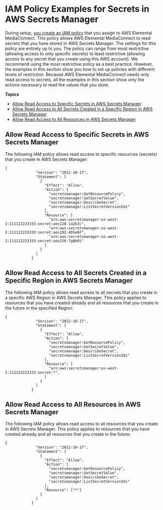 # IAM Policy Examples for Secrets in AWS Secrets Manager<a name="iam-policy-examples-asm-secrets"></a>

During setup, [you create an IAM policy](encryption-static-key-set-up.md#encryption-static-key-set-up-create-iam-policy) that you assign to AWS Elemental MediaConnect\. This policy allows AWS Elemental MediaConnect to read secrets that you have stored in AWS Secrets Manager\. The settings for this policy are entirely up to you\. The policy can range from most restrictive \(allowing access to only specific secrets\) to least restrictive \(allowing access to any secret that you create using this AWS account\)\. We recommend using the most restrictive policy as a best practice\. However, the examples in this section show you how to set up policies with different levels of restriction\. Because AWS Elemental MediaConnect needs only read access to secrets, all the examples in this section show only the actions necessary to read the values that you store\. 

**Topics**
+ [Allow Read Access to Specific Secrets in AWS Secrets Manager](#iam-policy-examples-asm-specific-secrets)
+ [Allow Read Access to All Secrets Created in a Specific Region in AWS Secrets Manager](#iam-policy-examples-asm-secrets-in-a-region)
+ [Allow Read Access to All Resources in AWS Secrets Manager](#iam-policy-examples-asm-secrets-all)

## Allow Read Access to Specific Secrets in AWS Secrets Manager<a name="iam-policy-examples-asm-specific-secrets"></a>

The following IAM policy allows read access to specific resources \(secrets\) that you create in AWS Secrets Manager:

```
{
              "Version": "2012-10-17",
              "Statement": [
                {
                  "Effect": "Allow",
                  "Action": [
                    "secretsmanager:GetResourcePolicy",
                    "secretsmanager:GetSecretValue",
                    "secretsmanager:DescribeSecret",
                    "secretsmanager:ListSecretVersionIds"
                  ],
                  "Resource": [
                    "arn:aws:secretsmanager:us-west-2:111122223333:secret:aes128-1a2b3c",
                    "arn:aws:secretsmanager:us-west-2:111122223333:secret:aes192-4D5e6F",
                    "arn:aws:secretsmanager:us-west-2:111122223333:secret:aes256-7g8H9i"
                  ]
                }
              ]
            }
```

## Allow Read Access to All Secrets Created in a Specific Region in AWS Secrets Manager<a name="iam-policy-examples-asm-secrets-in-a-region"></a>

The following IAM policy allows read access to all secrets that you create in a specific AWS Region in AWS Secrets Manager\. This policy applies to resources that you have created already and all resources that you create in the future in the specified Region:

```
{
              "Version": "2012-10-17",
              "Statement": [
                {
                  "Effect": "Allow",
                  "Action": [
                    "secretsmanager:GetResourcePolicy",
                    "secretsmanager:GetSecretValue",
                    "secretsmanager:DescribeSecret",
                    "secretsmanager:ListSecretVersionIds"
                  ],
                  "Resource": [
                    "arn:aws:secretsmanager:us-west-2:111122223333:secret:*",
                  ]
                }
              ]
            }
```

## Allow Read Access to All Resources in AWS Secrets Manager<a name="iam-policy-examples-asm-secrets-all"></a>

The following IAM policy allows read access to all resources that you create in AWS Secrets Manager\. This policy applies to resources that you have created already and all resources that you create in the future:

```
{
              "Version": "2012-10-17",
              "Statement": [
                {
                  "Effect": "Allow",
                  "Action": [
                    "secretsmanager:GetResourcePolicy",
                    "secretsmanager:GetSecretValue",
                    "secretsmanager:DescribeSecret",
                    "secretsmanager:ListSecretVersionIds"
                  ],
                  "Resource": ["*"]
                }
              ]
            }
```